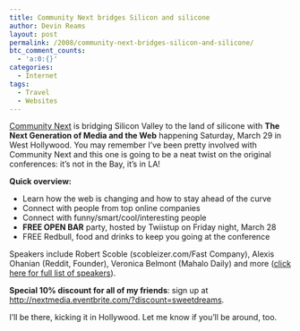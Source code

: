 ```yaml
---
title: Community Next bridges Silicon and silicone
author: Devin Reams
layout: post
permalink: /2008/community-next-bridges-silicon-and-silicone/
btc_comment_counts:
  - 'a:0:{}'
categories:
  - Internet
tags:
  - Travel
  - Websites
---
```

[Community Next][1] is bridging Silicon Valley to the land of silicone with **The Next Generation of Media and the Web** happening Saturday, March 29 in West Hollywood. You may remember I&#8217;ve been pretty involved with Community Next and this one is going to be a neat twist on the original conferences: it&#8217;s not in the Bay, it&#8217;s in LA!

**Quick overview:**

*   Learn how the web is changing and how to stay ahead of the curve
*   Connect with people from top online companies
*   Connect with funny/smart/cool/interesting people
*   **FREE OPEN BAR** party, hosted by Twiistup on Friday night, March 28
*   FREE Redbull, food and drinks to keep you going at the conference

Speakers include Robert Scoble (scobleizer.com/Fast Company), Alexis Ohanian (Reddit, Founder), Veronica Belmont (Mahalo Daily) and more ([click here for full list of speakers][2]).

**Special 10% discount for all of my friends**: sign up at <http://nextmedia.eventbrite.com/?discount=sweetdreams>.

I&#8217;ll be there, kicking it in Hollywood. Let me know if you&#8217;ll be around, too.

 [1]: http://www.communitynext.com/
 [2]: http://communitynext.com/speakers